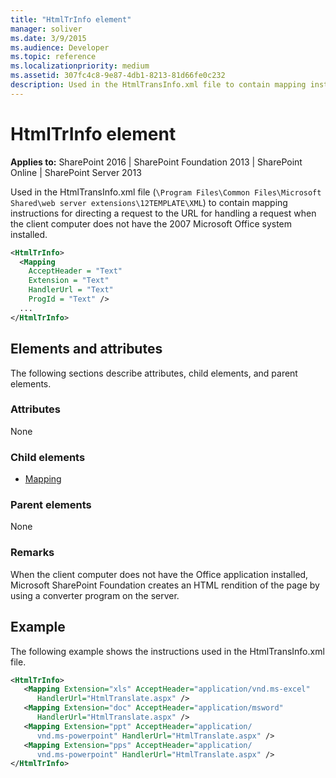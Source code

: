 ```yaml
---
title: "HtmlTrInfo element"
manager: soliver
ms.date: 3/9/2015
ms.audience: Developer
ms.topic: reference
ms.localizationpriority: medium
ms.assetid: 307fc4c8-9e87-4db1-8213-81d66fe0c232
description: Used in the HtmlTransInfo.xml file to contain mapping instructions for directing a request to the URL for handling a request when the client computer does not have the 2007 Microsoft Office system installed.
---
```


# HtmlTrInfo element

**Applies to:** SharePoint 2016 | SharePoint Foundation 2013 | SharePoint Online | SharePoint Server 2013

Used in the HtmlTransInfo.xml file (`\Program Files\Common Files\Microsoft Shared\web server extensions\12TEMPLATE\XML`) to contain mapping instructions for directing a request to the URL for handling a request when the client computer does not have the 2007 Microsoft Office system installed.

```XML
<HtmlTrInfo>
  <Mapping
    AcceptHeader = "Text"
    Extension = "Text"
    HandlerUrl = "Text"
    ProgId = "Text" />
  ...
</HtmlTrInfo>
```

## Elements and attributes

The following sections describe attributes, child elements, and parent elements.

### Attributes

None

### Child elements

- [Mapping](mapping-element.md)

### Parent elements

None

### Remarks

When the client computer does not have the Office application installed, Microsoft SharePoint Foundation creates an HTML rendition of the page by using a converter program on the server.

## Example

The following example shows the instructions used in the HtmlTransInfo.xml file.

```XML
<HtmlTrInfo>
   <Mapping Extension="xls" AcceptHeader="application/vnd.ms-excel"
      HandlerUrl="HtmlTranslate.aspx" />
   <Mapping Extension="doc" AcceptHeader="application/msword"
      HandlerUrl="HtmlTranslate.aspx" />
   <Mapping Extension="ppt" AcceptHeader="application/
      vnd.ms-powerpoint" HandlerUrl="HtmlTranslate.aspx" />
   <Mapping Extension="pps" AcceptHeader="application/
      vnd.ms-powerpoint" HandlerUrl="HtmlTranslate.aspx" />
</HtmlTrInfo>
```
